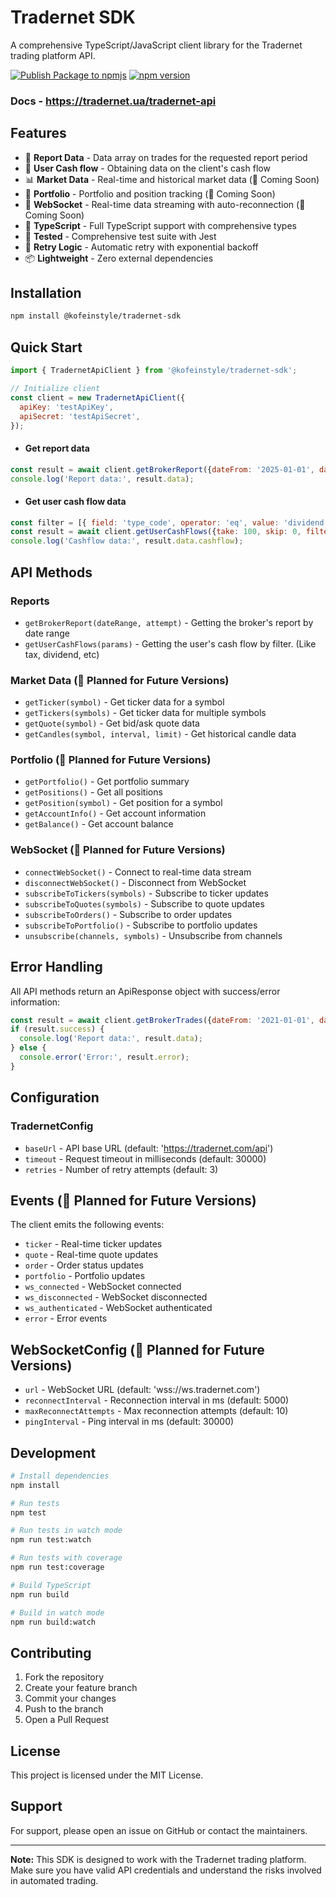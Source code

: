 # Tradernet SDK

A comprehensive TypeScript/JavaScript client library for the Tradernet trading platform API.

[![Publish Package to npmjs](https://github.com/kofeinstyle/tradernet-sdk/actions/workflows/publish.yml/badge.svg)](https://github.com/kofeinstyle/tradernet-sdk/actions/workflows/publish.yml)
[![npm version](https://img.shields.io/npm/v/@kofeinstyle/tradernet-sdk.svg)](https://www.npmjs.com/package/@kofeinstyle/tradernet-sdk)

### Docs - https://tradernet.ua/tradernet-api

## Features

- 💼 **Report Data** - Data array on trades for the requested report period
- 📝 **User Cash flow** - Obtaining data on the client's cash flow
- 📊 **Market Data** - Real-time and historical market data (🔮 Coming Soon)
- 💼 **Portfolio** - Portfolio and position tracking (🔮 Coming Soon)
- 🔌 **WebSocket** - Real-time data streaming with auto-reconnection (🔮 Coming Soon)
- 📝 **TypeScript** - Full TypeScript support with comprehensive types
- 🧪 **Tested** - Comprehensive test suite with Jest
- 🔄 **Retry Logic** - Automatic retry with exponential backoff
- 📦 **Lightweight** - Zero external dependencies

## Installation

```bash
npm install @kofeinstyle/tradernet-sdk
```

## Quick Start

```javascript
import { TradernetApiClient } from '@kofeinstyle/tradernet-sdk';

// Initialize client
const client = new TradernetApiClient({
  apiKey: 'testApiKey',
  apiSecret: 'testApiSecret',
});
```

* #### Get report data
```javascript
const result = await client.getBrokerReport({dateFrom: '2025-01-01', dateTo: '2025-21-31'});
console.log('Report data:', result.data);
```

* #### Get user cash flow data
```javascript
const filter = [{ field: 'type_code', operator: 'eq', value: 'dividend'}]
const result = await client.getUserCashFlows({take: 100, skip: 0, filter: filter});
console.log('Cashflow data:', result.data.cashflow);
```

[//]: # (## WebSocket Real-time Data &#40;to be implemented&#41;)

[//]: # ()
[//]: # (```javascript)

[//]: # (// Connect to WebSocket)

[//]: # (await client.connectWebSocket&#40;&#41;;)

[//]: # ()
[//]: # (// Subscribe to real-time data)

[//]: # (client.subscribeToTickers&#40;['AAPL', 'GOOGL', 'MSFT']&#41;;)

[//]: # (client.subscribeToOrders&#40;&#41;;)

[//]: # (client.subscribeToPortfolio&#40;&#41;;)

[//]: # ()
[//]: # (// Listen for events)

[//]: # (client.on&#40;'ticker', &#40;ticker&#41; => {)

[//]: # (  console.log&#40;`${ticker.symbol}: $${ticker.price}`&#41;;)

[//]: # (}&#41;;)

[//]: # ()
[//]: # (client.on&#40;'order', &#40;order&#41; => {)

[//]: # (  console.log&#40;`Order ${order.id} status: ${order.status}`&#41;;)

[//]: # (}&#41;;)

[//]: # ()
[//]: # (client.on&#40;'portfolio', &#40;portfolio&#41; => {)

[//]: # (  console.log&#40;`Portfolio value: $${portfolio.totalValue}`&#41;;)

[//]: # (}&#41;;)

[//]: # (```)

## API Methods

### Reports
- `getBrokerReport(dateRange, attempt)` - Getting the broker's report by date range
- `getUserCashFlows(params)` - Getting the user's cash flow by filter. (Like tax, dividend, etc)

### Market Data (🚧 Planned for Future Versions)
- `getTicker(symbol)` - Get ticker data for a symbol
- `getTickers(symbols)` - Get ticker data for multiple symbols
- `getQuote(symbol)` - Get bid/ask quote data
- `getCandles(symbol, interval, limit)` - Get historical candle data

### Portfolio (🚧 Planned for Future Versions)
- `getPortfolio()` - Get portfolio summary
- `getPositions()` - Get all positions
- `getPosition(symbol)` - Get position for a symbol
- `getAccountInfo()` - Get account information
- `getBalance()` - Get account balance

### WebSocket (🚧 Planned for Future Versions)
- `connectWebSocket()` - Connect to real-time data stream
- `disconnectWebSocket()` - Disconnect from WebSocket
- `subscribeToTickers(symbols)` - Subscribe to ticker updates
- `subscribeToQuotes(symbols)` - Subscribe to quote updates
- `subscribeToOrders()` - Subscribe to order updates
- `subscribeToPortfolio()` - Subscribe to portfolio updates
- `unsubscribe(channels, symbols)` - Unsubscribe from channels


## Error Handling

All API methods return an ApiResponse object with success/error information:

```javascript
const result = await client.getBrokerTrades({dateFrom: '2021-01-01', dateTo: '2021-21-31'});
if (result.success) {
  console.log('Report data:', result.data);
} else {
  console.error('Error:', result.error);
}
```

## Configuration

### TradernetConfig
- `baseUrl` - API base URL (default: 'https://tradernet.com/api')
- `timeout` - Request timeout in milliseconds (default: 30000)
- `retries` - Number of retry attempts (default: 3)


## Events (🚧 Planned for Future Versions)

The client emits the following events:
- `ticker` - Real-time ticker updates
- `quote` - Real-time quote updates
- `order` - Order status updates
- `portfolio` - Portfolio updates
- `ws_connected` - WebSocket connected
- `ws_disconnected` - WebSocket disconnected
- `ws_authenticated` - WebSocket authenticated
- `error` - Error events

## WebSocketConfig (🚧 Planned for Future Versions)
- `url` - WebSocket URL (default: 'wss://ws.tradernet.com')
- `reconnectInterval` - Reconnection interval in ms (default: 5000)
- `maxReconnectAttempts` - Max reconnection attempts (default: 10)
- `pingInterval` - Ping interval in ms (default: 30000)

## Development

```bash
# Install dependencies
npm install

# Run tests
npm test

# Run tests in watch mode
npm run test:watch

# Run tests with coverage
npm run test:coverage

# Build TypeScript
npm run build

# Build in watch mode
npm run build:watch

```

## Contributing

1. Fork the repository
2. Create your feature branch
3. Commit your changes
4. Push to the branch
5. Open a Pull Request

## License

This project is licensed under the MIT License.

## Support

For support, please open an issue on GitHub or contact the maintainers.

---

**Note:** This SDK is designed to work with the Tradernet trading platform. Make sure you have valid API credentials and understand the risks involved in automated trading.
